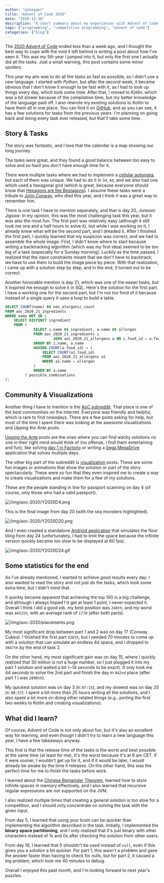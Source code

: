 ```yaml
---
author: "pshegger"
title: "Advent of Code 2020"
date: "2020-12-30"
description: "A short summary about my experiences with Advent of Code 2020"
tags: ["programming", "competitive programming", "advent of code"]
categories: ["blog"]
---
```


The [2020 Advent of Code](https://adventofcode.com/2020) ended less than a week ago, and I thought the best way to cope with the void it left behind is writing a post about how I've seen it. This was my 5th year I jumped into it, but only the first one I actually did all the tasks. Just a small warning, this post contains some minor spoilers.

This year my aim was to do all the tasks as fast as possible, so I didn't use a new language. I started with *Python*, but after the second week, it became obvious that I don't know it enough to be fast with it, as I had to look up things every day, which took some time. After that, I moved to *Kotlin*, which was a bit slower because of the compilation time, but my better knowledge of the language paid off. I also rewrote my existing solutions to Kotlin to have them all in one place. You can find it on [GitHub](https://github.com/PsHegger/advent-of-code), and as you can see, it has a few solutions for tasks from the previous years. I'm planning on going back and doing every task ever released, but that'll take some time.

## Story & Tasks

The story was fantastic, and I love that the calendar is a map showing our long journey.

The tasks were great, and they found a good balance between too easy to solve and so hard you don't have enough time for it.

There were multiple tasks where we had to implement a [cellular automata](https://en.wikipedia.org/wiki/Cellular_automaton), but each of them was unique. We had to do it in `3d`, `4d`, and we also had one which used a hexagonal grid (which is great, because everyone should know that [Hexagons are the Bestagons](https://www.youtube.com/watch?v=thOifuHs6eY)). I assume these tasks were a tribute to [John Conway](https://en.wikipedia.org/wiki/John_Horton_Conway), who died this year, and I think it was a great way to remember him.

There is one task I have to mention separately, and that is day 20, *Jurassic Jigsaw*. In my opinion, this was the most challenging task this year, but it was also the most fun. The first part was relatively easy (although it still took me one and a half hours to solve it), but while I was working on it, I already knew what will be the second part, and I dreaded it. After I finished the first part, I quickly learned that my suspicion was correct, and we had to assemble the whole image. First, I didn't know where to start because writing a backtracking algorithm (which was my first idea) seemed to be too big of a task (especially for a Sunday morning). Luckily as the time passed, I realized that the input constraints meant that we don't have to backtrack; we have to use them to build the image piece by piece. With that realization, I came up with a solution step by step, and in the end, it turned out to be correct.

Another honorable mention is day 21, which was one of the easier tasks, but it inspired me enough to solve it in SQL. Here's the solution for the first part. I have a working one for the second part, but I'm not too fond of it because instead of a single query it uses a loop to build a table.

```sql
SELECT COUNT(name) AS non_alergenic_count
FROM aoc_2020_21_ingredients
WHERE name NOT IN (
    SELECT DISTINCT ingredient
    FROM (
             SELECT i.name AS ingredient, a.name AS allergen
             FROM aoc_2020_21_ingredients i
                      JOIN aoc_2020_21_allergens a ON i.food_id = a.food_id
             GROUP BY i.name, a.name
             HAVING COUNT(a.food_id) = (
                 SELECT COUNT(a1.food_id)
                 FROM aoc_2020_21_allergens a1
                 WHERE a1.name = allergen
             )
             ORDER BY a.name
         ) possible_combinations
);
```

## Community & Visualizations

Another thing I have to mention is the [AoC subreddit](https://www.reddit.com/r/adventofcode/). That place is one of the best communities on the internet. Everyone was friendly and helpful, which is rare to find nowadays. There are a few posts asking for help, but most of the time I spent there was looking at the awesome visualizations and *Upping the Ante* posts.

[Upping the Ante](https://www.reddit.com/r/adventofcode/?f=flair_name%3A%22Upping%20the%20Ante%22) posts are the ones where you can find wacky solutions no one in their right mind would think of (no offense, I find them entertaining and fun), like solving [day 1 in Factorio](https://www.reddit.com/r/adventofcode/comments/k5fmi7/day_01_solution_in_factorio/) or writing a [Sega MegaDrive](https://www.reddit.com/r/adventofcode/comments/kgbylz/2020_day_119_solving_almost_all_puzzles_on_a_sega/) application that solves multiple days.

The other big part of the subreddit is [visualization](https://www.reddit.com/r/adventofcode/?f=flair_name%3A%22Visualization%22) posts. These are some fun images or animations that show the solution or part of the story spectacularly. These were so fun that they even inspired me to create a way to create visualizations and make them for a few of my solutions.

These are the people standing in line for passport scanning on day 4 (of course, only those who had a valid passport).

![/img/aoc-2020/Y2020D4.png](/img/aoc-2020/Y2020D4.png)

This is the final image from day 20 (with the sea monsters highlighted).

![/img/aoc-2020/Y2020D20.png](/img/aoc-2020/Y2020D20.png)

And I even created a standalone [Android application](https://github.com/PsHegger/aoc-2020-lobby-layout) that simulates the floor tiling from day 24 (unfortunately, I had to limit the space because the infinite version quickly became too slow to be displayed at 60 fps).

![/img/aoc-2020/Y2020D24.gif](/img/aoc-2020/Y2020D24.gif)

## Some statistics for the end

As I've already mentioned, I wanted to achieve good results every day. I also wanted to read the story and not just do the tasks, which took some extra time, but I didn't mind that.

It quickly became apparent that achieving the top 100 is a big challenge, and although I always hoped I'd get at least 1 point, I never expected it. Overall I think I did a good job, my best position was `246th`, and my worst was `4412th`, with an average rank of `1770` (after both parts).

![/img/aoc-2020/placements.png](/img/aoc-2020/placements.png)

My most significant drop between part 1 and 2 was on day 17 (Conway Cubes). I finished the first part `326th`, but I needed 70 minutes to come up with a solution that can simulate an endless 4d space, and I dropped to `3047th` by the end of task 2.

On the other hand, my most significant gain was on day 15, where I quickly realized that 30 million is not a huge number, so I just plugged it into my part 1 solution and waited a bit (~14 seconds to be exact). It only took me 44 seconds to solve the 2nd part and finish the day in `942nd` place (after part 1 I was `2090th`).

My quickest solution was on day 3 (`0:07:15`), and my slowest was on day 20 (`4:08:57`). I spent a bit more than 25 hours writing all the solutions, and I also spent a lot more on doing other related things (e.g., porting the first two weeks to Kotlin and creating visualizations).

## What did I learn?

Of course, Advent of Code is not only about fun, but it's also an excellent way for learning, and even though I didn't try to learn a new language this year, I have a few takeaways anyway.

This first is that the release time of the tasks is the worst and best possible at the same time (at least for me). It's the worst because it's at 6 am CET. If it were sooner, I wouldn't get up for it, and if it would be later, I would already be awake by the time it releases. On the other hand, this was the perfect time for me to finish the tasks before work.

I learned about the [Chinese Remainder Theorem](https://en.wikipedia.org/wiki/Chinese_remainder_theorem), learned how to store infinite spaces in memory effectively, and I also learned that recursive regular expressions are not supported on the JVM.

I also realized multiple times that creating a general solution is too slow for a competition, and I should only concentrate on solving the task with the given input.

From day 5, I learned that using your brain can be quicker than implementing the algorithm described in the task. Initially, I implemented the **binary space partitioning**, and I only realized that it's just binary with other characters instead of 1s and 0s after checking the solution from other users.

From day 16, I learned that 0 shouldn't be used instead of `null`, even if this gives you a solution a bit quicker. For part 1, this wasn't a problem and gave the answer faster than having to check for nulls, but for part 2, it caused a big problem, which took me 40 minutes to debug.

Overall I enjoyed this past month, and I'm looking forward to next year's puzzles.